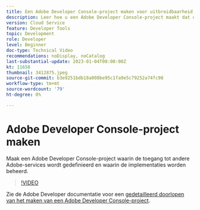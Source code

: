 ```yaml
---
title: Een Adobe Developer Console-project maken voor uitbreidbaarheid van Content Fragment Console
description: Leer hoe u een Adobe Developer Console-project maakt dat de toegang tot andere Adobe-services definieert en de implementaties ervan beheert.
version: Cloud Service
feature: Developer Tools
topic: Development
role: Developer
level: Beginner
doc-type: Technical Video
recommendations: noDisplay, noCatalog
last-substantial-update: 2023-01-04T00:00:00Z
kt: 11658
thumbnail: 3412875.jpeg
source-git-commit: b3e9251bdb18a008be95c1fa9e5c79252a74fc98
workflow-type: tm+mt
source-wordcount: '79'
ht-degree: 0%

---
```



# Adobe Developer Console-project maken

Maak een Adobe Developer Console-project waarin de toegang tot andere Adobe-services wordt gedefinieerd en waarin de implementaties worden beheerd.

>[!VIDEO](https://video.tv.adobe.com/v/3412875?quality=12&learn=on)

Zie de Adobe Developer documentatie voor een [gedetailleerd doorlopen van het maken van een Adobe Developer Console-project](https://developer.adobe.com/uix/docs/services/aem-cf-console-admin/extension-development/#create-a-project-in-adobe-developer-console).
